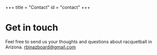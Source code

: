 +++
title = "Contact"
id = "contact"
+++

# Get in touch

Feel free to send us your thoughts and questions about racquetball in Arizona.
rbinazboard@gmail.com
